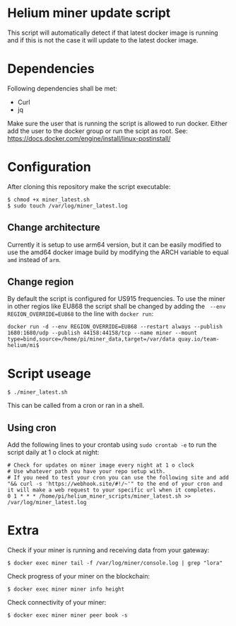 # Helium miner update script
This script will automatically detect if that latest docker image is running and if this is not the case it will update to the latest docker image.

# Dependencies
Following dependencies shall be met:

- Curl
- jq

Make sure the user that is running the script is allowed to run docker. Either add the user to the docker group or run the scipt as root. See: https://docs.docker.com/engine/install/linux-postinstall/

# Configuration
After cloning this repository make the script executable:

```
$ chmod +x miner_latest.sh
$ sudo touch /var/log/miner_latest.log

```

## Change architecture 
Currently it is setup to use arm64 version, but it can be easily modified to use the amd64 docker image build by modifying the ARCH variable to equal ``amd`` instead of ``arm``.

## Change region
By default the script is configured for US915 frequencies. To use the miner in other regios like EU868 the script shall be changed by adding the `` --env  REGION_OVERRIDE=EU868`` to the line with ``docker run``:

```
docker run -d --env REGION_OVERRIDE=EU868 --restart always --publish 1680:1680/udp --publish 44158:44158/tcp --name miner --mount type=bind,source=/home/pi/miner_data,target=/var/data quay.io/team-helium/mi$
```

# Script useage

```
$ ./miner_latest.sh
```

This can be called from a cron or ran in a shell.

## Using cron
Add the following lines to your crontab using ``sudo crontab -e`` to run the script daily at 1 o clock at night:

```
# Check for updates on miner image every night at 1 o clock
# Use whatever path you have your repo setup with.
# If you need to test your cron you can use the following site and add "&& curl -s 'https://webhook.site/#!/~'" to the end of your cron and it will make a web request to your specific url when it completes.
0 1 * * * /home/pi/helium_miner_scripts/miner_latest.sh >> /var/log/miner_latest.log
```

# Extra

Check if your miner is running and receiving data from your gateway:
```
$ docker exec miner tail -f /var/log/miner/console.log | grep "lora"
```

Check progress of your miner on the blockchain:
```
$ docker exec miner miner info height
```

Check connectivity of your miner:
```
$ docker exec miner miner peer book -s
```
